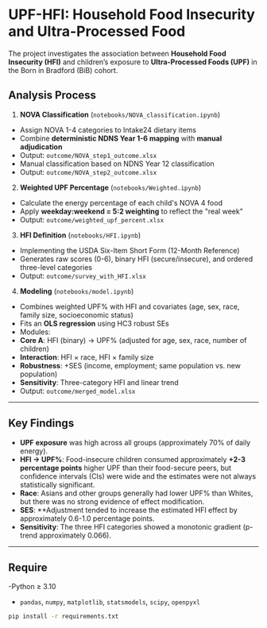 # UPF-HFI: Household Food Insecurity and Ultra-Processed Food
 
The project investigates the association between **Household Food Insecurity (HFI)** and children’s exposure to **Ultra-Processed Foods (UPF)** in the Born in Bradford (BiB) cohort.


## Analysis Process

1. **NOVA Classification** (`notebooks/NOVA_classification.ipynb`)
- Assign NOVA 1-4 categories to Intake24 dietary items
- Combine **deterministic NDNS Year 1-6 mapping** with **manual adjudication**
- Output: `outcome/NOVA_step1_outcome.xlsx`
- Manual classification based on NDNS Year 12 classification
- Output: `outcome/NOVA_step2_outcome.xlsx`

2. **Weighted UPF Percentage** (`notebooks/Weighted.ipynb`)
- Calculate the energy percentage of each child's NOVA 4 food
- Apply **weekday:weekend = 5:2 weighting** to reflect the "real week"
- Output: `outcome/weighted_upf_percent.xlsx`

3. **HFI Definition** (`notebooks/HFI.ipynb`)
- Implementing the USDA Six-Item Short Form (12-Month Reference)
- Generates raw scores (0-6), binary HFI (secure/insecure), and ordered three-level categories
- Output: `outcome/survey_with_HFI.xlsx`

4. **Modeling** (`notebooks/model.ipynb`)
- Combines weighted UPF% with HFI and covariates (age, sex, race, family size, socioeconomic status)
- Fits an **OLS regression** using HC3 robust SEs
- Modules:
- **Core A**: HFI (binary) → UPF% (adjusted for age, sex, race, number of children)
- **Interaction**: HFI × race, HFI × family size
- **Robustness**: +SES (income, employment; same population vs. new population)
- **Sensitivity**: Three-category HFI and linear trend
- Output: `outcome/merged_model.xlsx`

---

## Key Findings

- **UPF exposure** was high across all groups (approximately 70% of daily energy).
- **HFI → UPF%**: Food-insecure children consumed approximately **+2-3 percentage points** higher UPF than their food-secure peers, but confidence intervals (CIs) were wide and the estimates were not always statistically significant.
- **Race**: Asians and other groups generally had lower UPF% than Whites, but there was no strong evidence of effect modification.
- **SES**: **Adjustment tended to increase the estimated HFI effect by approximately 0.6-1.0 percentage points.
- **Sensitivity**: The three HFI categories showed a monotonic gradient (p-trend approximately 0.066).

---

## Require

-Python ≥ 3.10
- `pandas`, `numpy`, `matplotlib`, `statsmodels`, `scipy`, `openpyxl`

```bash
pip install -r requirements.txt
